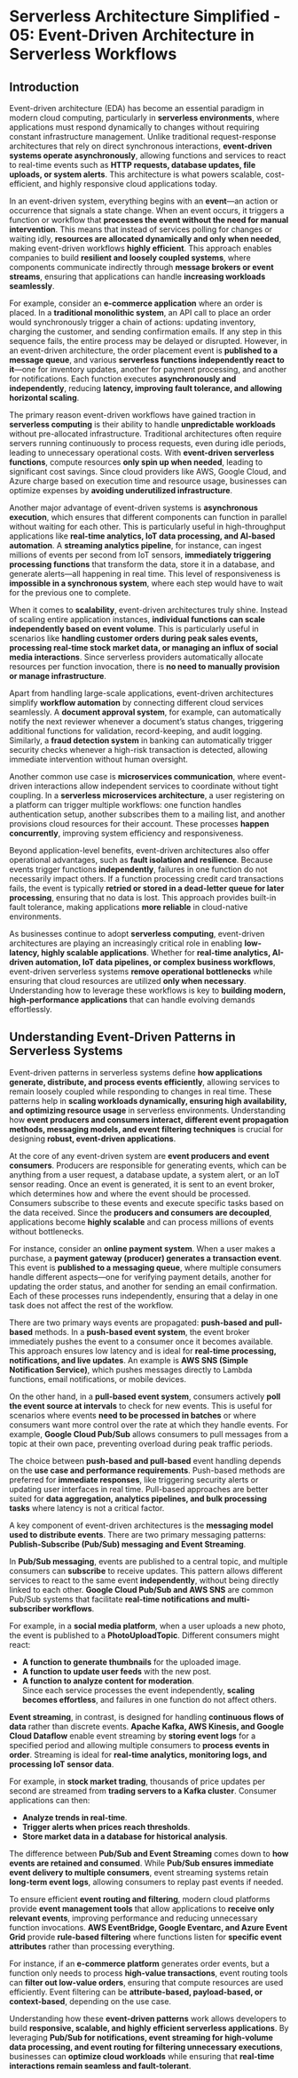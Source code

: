 # Serverless Architecture Simplified - 05: Event-Driven Architecture in Serverless Workflows

## Introduction

Event-driven architecture (EDA) has become an essential paradigm in modern cloud computing, particularly in **serverless environments**, where applications must respond dynamically to changes without requiring constant infrastructure management. Unlike traditional request-response architectures that rely on direct synchronous interactions, **event-driven systems operate asynchronously**, allowing functions and services to react to real-time events such as **HTTP requests, database updates, file uploads, or system alerts**. This architecture is what powers scalable, cost-efficient, and highly responsive cloud applications today.

In an event-driven system, everything begins with an **event**—an action or occurrence that signals a state change. When an event occurs, it triggers a function or workflow that **processes the event without the need for manual intervention**. This means that instead of services polling for changes or waiting idly, **resources are allocated dynamically and only when needed**, making event-driven workflows **highly efficient**. This approach enables companies to build **resilient and loosely coupled systems**, where components communicate indirectly through **message brokers or event streams**, ensuring that applications can handle **increasing workloads seamlessly**.

For example, consider an **e-commerce application** where an order is placed. In a **traditional monolithic system**, an API call to place an order would synchronously trigger a chain of actions: updating inventory, charging the customer, and sending confirmation emails. If any step in this sequence fails, the entire process may be delayed or disrupted. However, in an event-driven architecture, the order placement event is **published to a message queue**, and various **serverless functions independently react to it**—one for inventory updates, another for payment processing, and another for notifications. Each function executes **asynchronously and independently**, reducing **latency, improving fault tolerance, and allowing horizontal scaling**.

The primary reason event-driven workflows have gained traction in **serverless computing** is their ability to handle **unpredictable workloads** without pre-allocated infrastructure. Traditional architectures often require servers running continuously to process requests, even during idle periods, leading to unnecessary operational costs. With **event-driven serverless functions**, compute resources **only spin up when needed**, leading to significant cost savings. Since cloud providers like AWS, Google Cloud, and Azure charge based on execution time and resource usage, businesses can optimize expenses by **avoiding underutilized infrastructure**.

Another major advantage of event-driven systems is **asynchronous execution**, which ensures that different components can function in parallel without waiting for each other. This is particularly useful in high-throughput applications like **real-time analytics, IoT data processing, and AI-based automation**. A **streaming analytics pipeline**, for instance, can ingest millions of events per second from IoT sensors, **immediately triggering processing functions** that transform the data, store it in a database, and generate alerts—all happening in real time. This level of responsiveness is **impossible in a synchronous system**, where each step would have to wait for the previous one to complete.

When it comes to **scalability**, event-driven architectures truly shine. Instead of scaling entire application instances, **individual functions can scale independently based on event volume**. This is particularly useful in scenarios like **handling customer orders during peak sales events, processing real-time stock market data, or managing an influx of social media interactions**. Since serverless providers automatically allocate resources per function invocation, there is **no need to manually provision or manage infrastructure**.

Apart from handling large-scale applications, event-driven architectures simplify **workflow automation** by connecting different cloud services seamlessly. A **document approval system**, for example, can automatically notify the next reviewer whenever a document’s status changes, triggering additional functions for validation, record-keeping, and audit logging. Similarly, a **fraud detection system** in banking can automatically trigger security checks whenever a high-risk transaction is detected, allowing immediate intervention without human oversight.

Another common use case is **microservices communication**, where event-driven interactions allow independent services to coordinate without tight coupling. In a **serverless microservices architecture**, a user registering on a platform can trigger multiple workflows: one function handles authentication setup, another subscribes them to a mailing list, and another provisions cloud resources for their account. These processes **happen concurrently**, improving system efficiency and responsiveness.

Beyond application-level benefits, event-driven architectures also offer operational advantages, such as **fault isolation and resilience**. Because events trigger functions **independently**, failures in one function do not necessarily impact others. If a function processing credit card transactions fails, the event is typically **retried or stored in a dead-letter queue for later processing**, ensuring that no data is lost. This approach provides built-in fault tolerance, making applications **more reliable** in cloud-native environments.

As businesses continue to adopt **serverless computing**, event-driven architectures are playing an increasingly critical role in enabling **low-latency, highly scalable applications**. Whether for **real-time analytics, AI-driven automation, IoT data pipelines, or complex business workflows**, event-driven serverless systems **remove operational bottlenecks** while ensuring that cloud resources are utilized **only when necessary**. Understanding how to leverage these workflows is key to **building modern, high-performance applications** that can handle evolving demands effortlessly.

## Understanding Event-Driven Patterns in Serverless Systems

Event-driven patterns in serverless systems define **how applications generate, distribute, and process events efficiently**, allowing services to remain loosely coupled while responding to changes in real time. These patterns help in **scaling workloads dynamically, ensuring high availability, and optimizing resource usage** in serverless environments. Understanding how **event producers and consumers interact, different event propagation methods, messaging models, and event filtering techniques** is crucial for designing **robust, event-driven applications**.

At the core of any event-driven system are **event producers and event consumers**. Producers are responsible for generating events, which can be anything from a user request, a database update, a system alert, or an IoT sensor reading. Once an event is generated, it is sent to an event broker, which determines how and where the event should be processed. Consumers subscribe to these events and execute specific tasks based on the data received. Since the **producers and consumers are decoupled**, applications become **highly scalable** and can process millions of events without bottlenecks.

For instance, consider an **online payment system**. When a user makes a purchase, a **payment gateway (producer) generates a transaction event**. This event is **published to a messaging queue**, where multiple consumers handle different aspects—one for verifying payment details, another for updating the order status, and another for sending an email confirmation. Each of these processes runs independently, ensuring that a delay in one task does not affect the rest of the workflow.

There are two primary ways events are propagated: **push-based and pull-based** methods. In a **push-based event system**, the event broker immediately pushes the event to a consumer once it becomes available. This approach ensures low latency and is ideal for **real-time processing, notifications, and live updates**. An example is **AWS SNS (Simple Notification Service)**, which pushes messages directly to Lambda functions, email notifications, or mobile devices.

On the other hand, in a **pull-based event system**, consumers actively **poll the event source at intervals** to check for new events. This is useful for scenarios where events **need to be processed in batches** or where consumers want more control over the rate at which they handle events. For example, **Google Cloud Pub/Sub** allows consumers to pull messages from a topic at their own pace, preventing overload during peak traffic periods.

The choice between **push-based and pull-based** event handling depends on the **use case and performance requirements**. Push-based methods are preferred for **immediate responses**, like triggering security alerts or updating user interfaces in real time. Pull-based approaches are better suited for **data aggregation, analytics pipelines, and bulk processing tasks** where latency is not a critical factor.

A key component of event-driven architectures is the **messaging model used to distribute events**. There are two primary messaging patterns: **Publish-Subscribe (Pub/Sub) messaging and Event Streaming**.

In **Pub/Sub messaging**, events are published to a central topic, and multiple consumers can **subscribe** to receive updates. This pattern allows different services to react to the same event **independently**, without being directly linked to each other. **Google Cloud Pub/Sub and AWS SNS** are common Pub/Sub systems that facilitate **real-time notifications and multi-subscriber workflows**.

For example, in a **social media platform**, when a user uploads a new photo, the event is published to a **PhotoUploadTopic**. Different consumers might react:

- **A function to generate thumbnails** for the uploaded image.
- **A function to update user feeds** with the new post.
- **A function to analyze content for moderation**.  
  Since each service processes the event independently, **scaling becomes effortless**, and failures in one function do not affect others.

**Event streaming**, in contrast, is designed for handling **continuous flows of data** rather than discrete events. **Apache Kafka, AWS Kinesis, and Google Cloud Dataflow** enable event streaming by **storing event logs** for a specified period and allowing multiple consumers to **process events in order**. Streaming is ideal for **real-time analytics, monitoring logs, and processing IoT sensor data**.

For example, in **stock market trading**, thousands of price updates per second are streamed from **trading servers to a Kafka cluster**. Consumer applications can then:

- **Analyze trends in real-time**.
- **Trigger alerts when prices reach thresholds**.
- **Store market data in a database for historical analysis**.

The difference between **Pub/Sub and Event Streaming** comes down to **how events are retained and consumed**. While **Pub/Sub ensures immediate event delivery to multiple consumers**, event streaming systems retain **long-term event logs**, allowing consumers to replay past events if needed.

To ensure efficient **event routing and filtering**, modern cloud platforms provide **event management tools** that allow applications to **receive only relevant events**, improving performance and reducing unnecessary function invocations. **AWS EventBridge, Google Eventarc, and Azure Event Grid** provide **rule-based filtering** where functions listen for **specific event attributes** rather than processing everything.

For instance, if an **e-commerce platform** generates order events, but a function only needs to process **high-value transactions**, event routing tools can **filter out low-value orders**, ensuring that compute resources are used efficiently. Event filtering can be **attribute-based, payload-based, or context-based**, depending on the use case.

Understanding how these **event-driven patterns** work allows developers to build **responsive, scalable, and highly efficient serverless applications**. By leveraging **Pub/Sub for notifications, event streaming for high-volume data processing, and event routing for filtering unnecessary executions**, businesses can **optimize cloud workloads** while ensuring that **real-time interactions remain seamless and fault-tolerant**.
